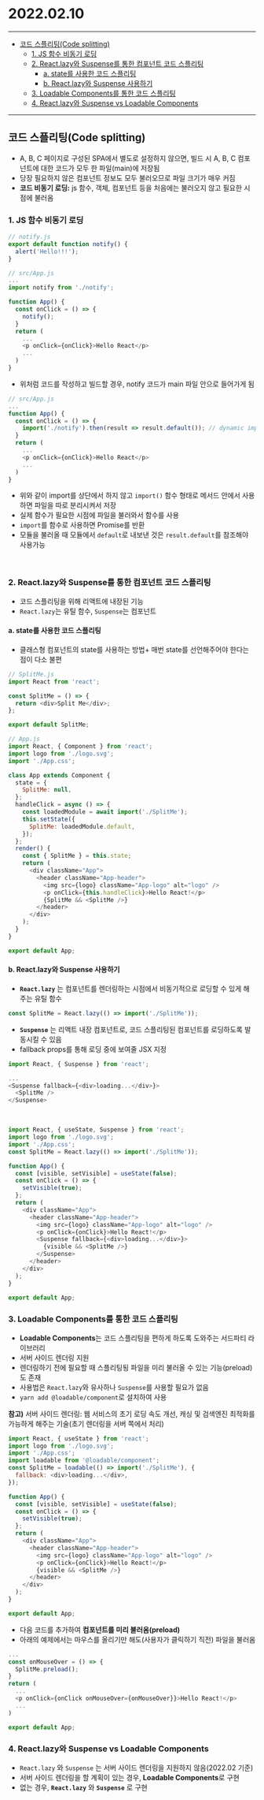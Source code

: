 # 2022.02.10

---

- [코드 스플리팅(Code splitting)](#코드-스플리팅code-splitting)
  - [1. JS 함수 비동기 로딩](#1-js-함수-비동기-로딩)
  - [2. React.lazy와 Suspense를 통한 컴포넌트 코드 스플리팅](#2-reactlazy와-suspense를-통한-컴포넌트-코드-스플리팅)
    - [a. state를 사용한 코드 스플리팅](#a-state를-사용한-코드-스플리팅)
    - [b. React.lazy와 Suspense 사용하기](#b-reactlazy와-suspense-사용하기)
  - [3. Loadable Components를 통한 코드 스플리팅](#3-loadable-components를-통한-코드-스플리팅)
  - [4. React.lazy와 Suspense vs Loadable Components](#4-reactlazy와-suspense-vs-loadable-components)

---

## 코드 스플리팅(Code splitting)

- A, B, C 페이지로 구성된 SPA에서 별도로 설정하지 않으면, 빌드 시 A, B, C 컴포넌트에 대한 코드가 모두 한 파일(main)에 저장됨
- 당장 필요하지 않은 컴포넌트 정보도 모두 불러오므로 파일 크기가 매우 커짐
- **코드 비동기 로딩:** js 함수, 객체, 컴포넌트 등을 처음에는 불러오지 않고 필요한 시점에 불러옴

### 1. JS 함수 비동기 로딩

```js
// notify.js
export default function notify() {
  alert('Hello!!!');
}
```

```js
// src/App.js
...
import notify from './notify';

function App() {
  const onClick = () => {
    notify();
  }
  return (
    ...
    <p onClick={onClick}>Hello React</p>
    ...
  )
}
```

- 위처럼 코드를 작성하고 빌드할 경우, notify 코드가 main 파일 안으로 들어가게 됨
  <br />

```js
// src/App.js
...
function App() {
  const onClick = () => {
    import('./notify').then(result => result.default()); // dynamic import
  }
  return (
    ...
    <p onClick={onClick}>Hello React</p>
    ...
  )
}
```

- 위와 같이 import를 상단에서 하지 않고 `import()` 함수 형태로 메서드 안에서 사용하면 파일을 따로 분리시켜서 저장
- 실제 함수가 필요한 시점에 파일을 불러와서 함수를 사용
- `import`를 함수로 사용하면 Promise를 반환
- 모듈을 불러올 때 모듈에서 `default`로 내보낸 것은 `result.default`를 참조해야 사용가능

<br />

### 2. React.lazy와 Suspense를 통한 컴포넌트 코드 스플리팅

- 코드 스플리팅을 위해 리액트에 내장된 기능
- `React.lazy`는 유틸 함수, `Suspense`는 컴포넌트

#### a. state를 사용한 코드 스플리팅

- 클래스형 컴포넌트의 state를 사용하는 방법+ 매번 state를 선언해주어야 한다는 점이 다소 불편

```js
// SplitMe.js
import React from 'react';

const SplitMe = () => {
  return <div>Split Me</div>;
};

export default SplitMe;
```

```js
// App.js
import React, { Component } from 'react';
import logo from './logo.svg';
import './App.css';

class App extends Component {
  state = {
    SplitMe: null,
  };
  handleClick = async () => {
    const loadedModule = await import('./SplitMe');
    this.setState({
      SplitMe: loadedModule.default,
    });
  };
  render() {
    const { SplitMe } = this.state;
    return (
      <div className="App">
        <header className="App-header">
          <img src={logo} className="App-logo" alt="logo" />
          <p onClick={this.handleClick}>Hello React!</p>
          {SplitMe && <SplitMe />}
        </header>
      </div>
    );
  }
}

export default App;
```

#### b. React.lazy와 Suspense 사용하기

- **`React.lazy`** 는 컴포넌트를 렌더링하는 시점에서 비동기적으로 로딩할 수 있게 해주는 유틸 함수

```js
const SplitMe = React.lazy(() => import('./SplitMe'));
```

- **`Suspense`** 는 리액트 내장 컴포넌트로, 코드 스플리팅된 컴포넌트를 로딩하도록 발동시킬 수 있음
- fallback props를 통해 로딩 중에 보여줄 JSX 지정

```js
import React, { Suspense } from 'react';

...
<Suspense fallback={<div>loading...</div>}>
  <SplitMe />
</Suspense>
```

<br />

```js
import React, { useState, Suspense } from 'react';
import logo from './logo.svg';
import './App.css';
const SplitMe = React.lazy(() => import('./SplitMe'));

function App() {
  const [visible, setVisible] = useState(false);
  const onClick = () => {
    setVisible(true);
  };
  return (
    <div className="App">
      <header className="App-header">
        <img src={logo} className="App-logo" alt="logo" />
        <p onClick={onClick}>Hello React!</p>
        <Suspense fallback={<div>loading...</div>}>
          {visible && <SplitMe />}
        </Suspense>
      </header>
    </div>
  );
}

export default App;
```

### 3. Loadable Components를 통한 코드 스플리팅

- **Loadable Components**는 코드 스플리팅을 편하게 하도록 도와주는 서드파티 라이브러리
- 서버 사이드 렌더링 지원
- 렌더링하기 전에 필요할 때 스플리팅됭 파일을 미리 불러올 수 있는 기능(preload)도 존재
- 사용법은 `React.lazy`와 유사하나 `Suspense`를 사용할 필요가 없음
- `yarn add @loadable/component`로 설치하여 사용<br />

**참고)** 서버 사이드 렌더링: 웹 서비스의 초기 로딩 속도 개선, 캐싱 및 검색엔진 최적화를 가능하게 해주는 기술(초기 렌더링을 서버 쪽에서 처리)

```js
import React, { useState } from 'react';
import logo from './logo.svg';
import './App.css';
import loadable from '@loadable/component';
const SplitMe = loadable(() => import('./SplitMe'), {
  fallback: <div>loading...</div>,
});

function App() {
  const [visible, setVisible] = useState(false);
  const onClick = () => {
    setVisible(true);
  };
  return (
    <div className="App">
      <header className="App-header">
        <img src={logo} className="App-logo" alt="logo" />
        <p onClick={onClick}>Hello React!</p>
        {visible && <SplitMe />}
      </header>
    </div>
  );
}

export default App;
```

- 다음 코드를 추가하여 **컴포넌트를 미리 불러옴(preload)**
- 아래의 예제에서는 마우스를 올리기만 해도(사용자가 클릭하기 직전) 파일을 불러옴

```js
...
const onMouseOver = () => {
  SplitMe.preload();
}
return (
  ...
  <p onClick={onClick onMouseOver={onMouseOver}}>Hello React!</p>
  ...
)

export default App;
```

### 4. React.lazy와 Suspense vs Loadable Components

- `React.lazy` 와 `Suspense` 는 서버 사이드 렌더링을 지원하지 않음(2022.02 기준)
- 서버 사이드 렌더링을 할 계획이 있는 경우, **Loadable Components**로 구현
- 없는 경우, **`React.lazy`** 와 **`Suspense`** 로 구현
